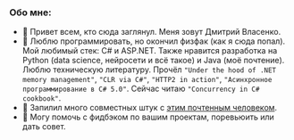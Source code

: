 ### Обо мне:
- 👋 Привет всем, кто сюда заглянул. Меня зовут Дмитрий Власенко.
- 🌱 Люблю программировать, но окончил физфак (как я сюда попал). Мой любимый стек: C# и ASP.NET. Также нравится разработка на Python (data science, нейросети и всё такое) и Java (моё почтение). Люблю техническую литературу. Прочёл `"Under the hood of .NET memory management"`, `"CLR via C#"`, `"HTTP2 in action"`, `"Асинхронное программирование в C# 5.0"`. Сейчас читаю `"Concurrency in C# cookbook"`.
- 👯 Запилил много совместных штук с [этим почтенным человеком](https://github.com/Raleose).
- 💬 Могу помочь с фидбэком по вашим проектам, поревьюить или дать совет.

